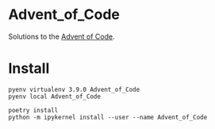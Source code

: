 # Advent_of_Code
Solutions to the [Advent of Code](https://adventofcode.com/).

# Install
```
pyenv virtualenv 3.9.0 Advent_of_Code
pyenv local Advent_of_Code

poetry install
python -m ipykernel install --user --name Advent_of_Code
```
